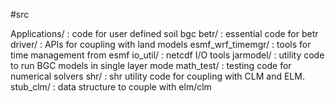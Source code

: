 #src

Applications/     : code for user defined soil bgc
betr/             : essential code for betr
driver/           : APIs for coupling with land models
esmf_wrf_timemgr/ : tools for time management from esmf
io_util/          : netcdf I/O tools
jarmodel/         : utility code to run BGC models in single layer mode
math_test/        : testing code for numerical solvers
shr/              : shr utility code for coupling with CLM and ELM.
stub_clm/         : data structure to couple with elm/clm
